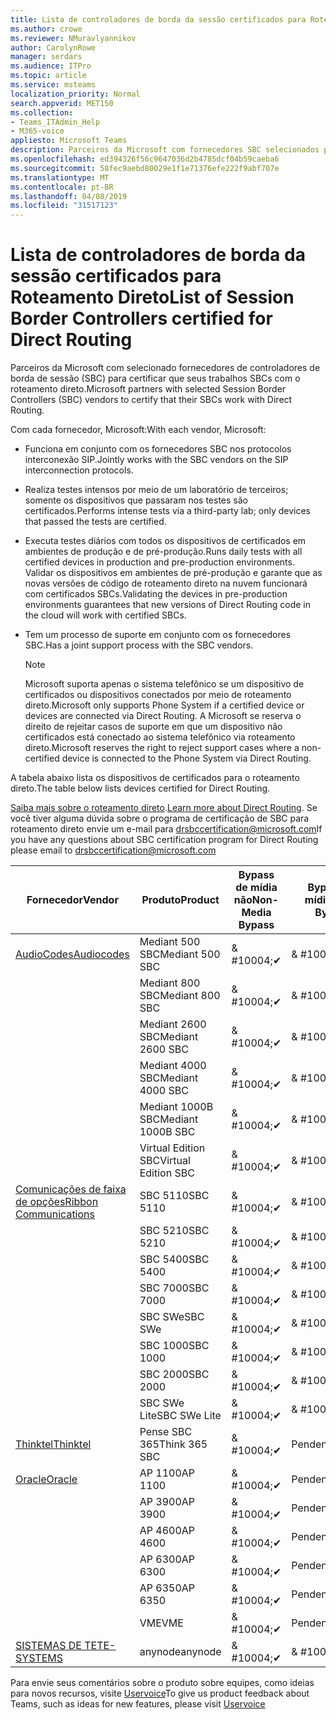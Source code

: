 ```yaml
---
title: Lista de controladores de borda da sessão certificados para Roteamento Direto
ms.author: crowe
ms.reviewer: NMuravlyannikov
author: CarolynRowe
manager: serdars
ms.audience: ITPro
ms.topic: article
ms.service: msteams
localization_priority: Normal
search.appverid: MET150
ms.collection:
- Teams_ITAdmin_Help
- M365-voice
appliesto: Microsoft Teams
description: Parceiros da Microsoft com fornecedores SBC selecionados para certificar a seus SBCs funcionam com o roteamento direto.
ms.openlocfilehash: ed394326f56c9647036d2b4785dcf04b59caeba6
ms.sourcegitcommit: 58fec9aebd80029e1f1e71376efe222f9abf707e
ms.translationtype: MT
ms.contentlocale: pt-BR
ms.lasthandoff: 04/08/2019
ms.locfileid: "31517123"
---
```

# <a name="list-of-session-border-controllers-certified-for-direct-routing"></a><span data-ttu-id="34a82-103">Lista de controladores de borda da sessão certificados para Roteamento Direto</span><span class="sxs-lookup"><span data-stu-id="34a82-103">List of Session Border Controllers certified for Direct Routing</span></span>

<span data-ttu-id="34a82-104">Parceiros da Microsoft com selecionado fornecedores de controladores de borda de sessão (SBC) para certificar que seus trabalhos SBCs com o roteamento direto.</span><span class="sxs-lookup"><span data-stu-id="34a82-104">Microsoft partners with selected Session Border Controllers (SBC) vendors to certify that their SBCs work with Direct Routing.</span></span> 

<span data-ttu-id="34a82-105">Com cada fornecedor, Microsoft:</span><span class="sxs-lookup"><span data-stu-id="34a82-105">With each vendor, Microsoft:</span></span> 

- <span data-ttu-id="34a82-106">Funciona em conjunto com os fornecedores SBC nos protocolos interconexão SIP.</span><span class="sxs-lookup"><span data-stu-id="34a82-106">Jointly works with the SBC vendors on the SIP interconnection protocols.</span></span>
- <span data-ttu-id="34a82-107">Realiza testes intensos por meio de um laboratório de terceiros; somente os dispositivos que passaram nos testes são certificados.</span><span class="sxs-lookup"><span data-stu-id="34a82-107">Performs intense tests via a third-party lab; only devices that passed the tests are certified.</span></span> 
- <span data-ttu-id="34a82-108">Executa testes diários com todos os dispositivos de certificados em ambientes de produção e de pré-produção.</span><span class="sxs-lookup"><span data-stu-id="34a82-108">Runs daily tests with all certified devices in production and pre-production environments.</span></span> <span data-ttu-id="34a82-109">Validar os dispositivos em ambientes de pré-produção e garante que as novas versões de código de roteamento direto na nuvem funcionará com certificados SBCs.</span><span class="sxs-lookup"><span data-stu-id="34a82-109">Validating the devices in pre-production environments guarantees that new versions of Direct Routing code in the cloud will work with certified SBCs.</span></span> 
- <span data-ttu-id="34a82-110">Tem um processo de suporte em conjunto com os fornecedores SBC.</span><span class="sxs-lookup"><span data-stu-id="34a82-110">Has a joint support process with the SBC vendors.</span></span>


  > [!NOTE]
  > <span data-ttu-id="34a82-111">Microsoft suporta apenas o sistema telefônico se um dispositivo de certificados ou dispositivos conectados por meio de roteamento direto.</span><span class="sxs-lookup"><span data-stu-id="34a82-111">Microsoft only supports Phone System if a certified device or devices are connected via Direct Routing.</span></span> <span data-ttu-id="34a82-112">A Microsoft se reserva o direito de rejeitar casos de suporte em que um dispositivo não certificados está conectado ao sistema telefônico via roteamento direto.</span><span class="sxs-lookup"><span data-stu-id="34a82-112">Microsoft reserves the right to reject support cases where a non-certified device is connected to the Phone System via Direct Routing.</span></span> 

<span data-ttu-id="34a82-113">A tabela abaixo lista os dispositivos de certificados para o roteamento direto.</span><span class="sxs-lookup"><span data-stu-id="34a82-113">The table below lists devices certified for Direct Routing.</span></span> 

<span data-ttu-id="34a82-114">[Saiba mais sobre o roteamento direto](https://aka.ms/dr).</span><span class="sxs-lookup"><span data-stu-id="34a82-114">[Learn more about Direct Routing](https://aka.ms/dr).</span></span> <span data-ttu-id="34a82-115">Se você tiver alguma dúvida sobre o programa de certificação de SBC para roteamento direto envie um e-mail para drsbccertification@microsoft.com</span><span class="sxs-lookup"><span data-stu-id="34a82-115">If you have any questions about SBC certification program for Direct Routing please email to drsbccertification@microsoft.com</span></span>


|                                                       <span data-ttu-id="34a82-116">Fornecedor</span><span class="sxs-lookup"><span data-stu-id="34a82-116">Vendor</span></span>                                                        |       <span data-ttu-id="34a82-117">Produto</span><span class="sxs-lookup"><span data-stu-id="34a82-117">Product</span></span>       | <span data-ttu-id="34a82-118">Bypass de mídia não</span><span class="sxs-lookup"><span data-stu-id="34a82-118">Non-Media Bypass</span></span> | <span data-ttu-id="34a82-119">Bypass de mídia</span><span class="sxs-lookup"><span data-stu-id="34a82-119">Media Bypass</span></span> | <span data-ttu-id="34a82-120">Versão do software</span><span class="sxs-lookup"><span data-stu-id="34a82-120">Software Version</span></span> |
|---------------------------------------------------------------------------------------------------------------------|---------------------|------------------|--------------|------------------|
| [<span data-ttu-id="34a82-121">AudioCodes</span><span class="sxs-lookup"><span data-stu-id="34a82-121">Audiocodes</span></span>](https://www.audiocodes.com/solutions-products/products/products-for-microsoft-365/direct-routing-for-microsoft-teams) |   <span data-ttu-id="34a82-122">Mediant 500 SBC</span><span class="sxs-lookup"><span data-stu-id="34a82-122">Mediant 500 SBC</span></span>   |     <span data-ttu-id="34a82-123">& #10004;</span><span class="sxs-lookup"><span data-stu-id="34a82-123">&#10004;</span></span>     |   <span data-ttu-id="34a82-124">& #10004;</span><span class="sxs-lookup"><span data-stu-id="34a82-124">&#10004;</span></span>    |  <span data-ttu-id="34a82-125">7.20A.250.003</span><span class="sxs-lookup"><span data-stu-id="34a82-125">7.20A.250.003</span></span>   |
|                                                                                                                     |   <span data-ttu-id="34a82-126">Mediant 800 SBC</span><span class="sxs-lookup"><span data-stu-id="34a82-126">Mediant 800 SBC</span></span>   |     <span data-ttu-id="34a82-127">& #10004;</span><span class="sxs-lookup"><span data-stu-id="34a82-127">&#10004;</span></span>     |   <span data-ttu-id="34a82-128">& #10004;</span><span class="sxs-lookup"><span data-stu-id="34a82-128">&#10004;</span></span>     |  <span data-ttu-id="34a82-129">7.20A.250.003</span><span class="sxs-lookup"><span data-stu-id="34a82-129">7.20A.250.003</span></span>   |
|                                                                                                                     |  <span data-ttu-id="34a82-130">Mediant 2600 SBC</span><span class="sxs-lookup"><span data-stu-id="34a82-130">Mediant 2600 SBC</span></span>   |     <span data-ttu-id="34a82-131">& #10004;</span><span class="sxs-lookup"><span data-stu-id="34a82-131">&#10004;</span></span>     |   <span data-ttu-id="34a82-132">& #10004;</span><span class="sxs-lookup"><span data-stu-id="34a82-132">&#10004;</span></span>    |  <span data-ttu-id="34a82-133">7.20A.250.003</span><span class="sxs-lookup"><span data-stu-id="34a82-133">7.20A.250.003</span></span>   |
|                                                                                                                     |  <span data-ttu-id="34a82-134">Mediant 4000 SBC</span><span class="sxs-lookup"><span data-stu-id="34a82-134">Mediant 4000 SBC</span></span>   |     <span data-ttu-id="34a82-135">& #10004;</span><span class="sxs-lookup"><span data-stu-id="34a82-135">&#10004;</span></span>     |   <span data-ttu-id="34a82-136">& #10004;</span><span class="sxs-lookup"><span data-stu-id="34a82-136">&#10004;</span></span>     |  <span data-ttu-id="34a82-137">7.20A.250.003</span><span class="sxs-lookup"><span data-stu-id="34a82-137">7.20A.250.003</span></span>   |
|                                                                                                                     | <span data-ttu-id="34a82-138">Mediant 1000B SBC</span><span class="sxs-lookup"><span data-stu-id="34a82-138">Mediant 1000B  SBC</span></span>  |     <span data-ttu-id="34a82-139">& #10004;</span><span class="sxs-lookup"><span data-stu-id="34a82-139">&#10004;</span></span>     |   <span data-ttu-id="34a82-140">& #10004;</span><span class="sxs-lookup"><span data-stu-id="34a82-140">&#10004;</span></span>     |  <span data-ttu-id="34a82-141">7.20A.250.003</span><span class="sxs-lookup"><span data-stu-id="34a82-141">7.20A.250.003</span></span>   |
|                                                                                                                     | <span data-ttu-id="34a82-142">Virtual Edition SBC</span><span class="sxs-lookup"><span data-stu-id="34a82-142">Virtual Edition SBC</span></span> |     <span data-ttu-id="34a82-143">& #10004;</span><span class="sxs-lookup"><span data-stu-id="34a82-143">&#10004;</span></span>     |   <span data-ttu-id="34a82-144">& #10004;</span><span class="sxs-lookup"><span data-stu-id="34a82-144">&#10004;</span></span>     |  <span data-ttu-id="34a82-145">7.20A.250.003</span><span class="sxs-lookup"><span data-stu-id="34a82-145">7.20A.250.003</span></span>  |
|  [<span data-ttu-id="34a82-146">Comunicações de faixa de opções</span><span class="sxs-lookup"><span data-stu-id="34a82-146">Ribbon Communications</span></span>](https://ribboncommunications.com/solutions/enterprise-solutions/microsoft-skype-business)  |      <span data-ttu-id="34a82-147">SBC 5110</span><span class="sxs-lookup"><span data-stu-id="34a82-147">SBC 5110</span></span>       |     <span data-ttu-id="34a82-148">& #10004;</span><span class="sxs-lookup"><span data-stu-id="34a82-148">&#10004;</span></span>     |   <span data-ttu-id="34a82-149">& #10004;</span><span class="sxs-lookup"><span data-stu-id="34a82-149">&#10004;</span></span>    |       <span data-ttu-id="34a82-150">6.2</span><span class="sxs-lookup"><span data-stu-id="34a82-150">V6.2</span></span>       |
|                                                                                                                     |      <span data-ttu-id="34a82-151">SBC 5210</span><span class="sxs-lookup"><span data-stu-id="34a82-151">SBC 5210</span></span>       |     <span data-ttu-id="34a82-152">& #10004;</span><span class="sxs-lookup"><span data-stu-id="34a82-152">&#10004;</span></span>     |  <span data-ttu-id="34a82-153">& #10004;</span><span class="sxs-lookup"><span data-stu-id="34a82-153">&#10004;</span></span>    |       <span data-ttu-id="34a82-154">6.2</span><span class="sxs-lookup"><span data-stu-id="34a82-154">V6.2</span></span>       |
|                                                                                                                     |      <span data-ttu-id="34a82-155">SBC 5400</span><span class="sxs-lookup"><span data-stu-id="34a82-155">SBC 5400</span></span>       |     <span data-ttu-id="34a82-156">& #10004;</span><span class="sxs-lookup"><span data-stu-id="34a82-156">&#10004;</span></span>     |   <span data-ttu-id="34a82-157">& #10004;</span><span class="sxs-lookup"><span data-stu-id="34a82-157">&#10004;</span></span>   |       <span data-ttu-id="34a82-158">6.2</span><span class="sxs-lookup"><span data-stu-id="34a82-158">V6.2</span></span>       |
|                                                                                                                     |      <span data-ttu-id="34a82-159">SBC 7000</span><span class="sxs-lookup"><span data-stu-id="34a82-159">SBC 7000</span></span>       |     <span data-ttu-id="34a82-160">& #10004;</span><span class="sxs-lookup"><span data-stu-id="34a82-160">&#10004;</span></span>     |   <span data-ttu-id="34a82-161">& #10004;</span><span class="sxs-lookup"><span data-stu-id="34a82-161">&#10004;</span></span>    |       <span data-ttu-id="34a82-162">6.2</span><span class="sxs-lookup"><span data-stu-id="34a82-162">V6.2</span></span>       |
|                                                                                                                     |       <span data-ttu-id="34a82-163">SBC SWe</span><span class="sxs-lookup"><span data-stu-id="34a82-163">SBC SWe</span></span>       |     <span data-ttu-id="34a82-164">& #10004;</span><span class="sxs-lookup"><span data-stu-id="34a82-164">&#10004;</span></span>     |   <span data-ttu-id="34a82-165">& #10004;</span><span class="sxs-lookup"><span data-stu-id="34a82-165">&#10004;</span></span>   |       <span data-ttu-id="34a82-166">6.2</span><span class="sxs-lookup"><span data-stu-id="34a82-166">V6.2</span></span>       |
|                                                                                                                     |      <span data-ttu-id="34a82-167">SBC 1000</span><span class="sxs-lookup"><span data-stu-id="34a82-167">SBC 1000</span></span>       |     <span data-ttu-id="34a82-168">& #10004;</span><span class="sxs-lookup"><span data-stu-id="34a82-168">&#10004;</span></span>     |   <span data-ttu-id="34a82-169">& #10004;</span><span class="sxs-lookup"><span data-stu-id="34a82-169">&#10004;</span></span>    |      <span data-ttu-id="34a82-170">v8.0.1</span><span class="sxs-lookup"><span data-stu-id="34a82-170">v8.0.1</span></span>     |
|                                                                                                                     |      <span data-ttu-id="34a82-171">SBC 2000</span><span class="sxs-lookup"><span data-stu-id="34a82-171">SBC 2000</span></span>       |     <span data-ttu-id="34a82-172">& #10004;</span><span class="sxs-lookup"><span data-stu-id="34a82-172">&#10004;</span></span>     |   <span data-ttu-id="34a82-173">& #10004;</span><span class="sxs-lookup"><span data-stu-id="34a82-173">&#10004;</span></span>   |     <span data-ttu-id="34a82-174">v8.0.1</span><span class="sxs-lookup"><span data-stu-id="34a82-174">v8.0.1</span></span>     |
|                                                                                                                     |    <span data-ttu-id="34a82-175">SBC SWe Lite</span><span class="sxs-lookup"><span data-stu-id="34a82-175">SBC SWe Lite</span></span>     |     <span data-ttu-id="34a82-176">& #10004;</span><span class="sxs-lookup"><span data-stu-id="34a82-176">&#10004;</span></span>     |  <span data-ttu-id="34a82-177">& #10004;</span><span class="sxs-lookup"><span data-stu-id="34a82-177">&#10004;</span></span>    |      <span data-ttu-id="34a82-178">v8.0.1</span><span class="sxs-lookup"><span data-stu-id="34a82-178">v8.0.1</span></span>    |
|                     [<span data-ttu-id="34a82-179">Thinktel</span><span class="sxs-lookup"><span data-stu-id="34a82-179">Thinktel</span></span>](https://www.thinktel.ca/services/think-365/think-365-overview/)                      |    <span data-ttu-id="34a82-180">Pense SBC 365</span><span class="sxs-lookup"><span data-stu-id="34a82-180">Think 365 SBC</span></span>    |     <span data-ttu-id="34a82-181">& #10004;</span><span class="sxs-lookup"><span data-stu-id="34a82-181">&#10004;</span></span>     |   <span data-ttu-id="34a82-182">Pendente</span><span class="sxs-lookup"><span data-stu-id="34a82-182">Pending</span></span>    |       <span data-ttu-id="34a82-183">V 1.4</span><span class="sxs-lookup"><span data-stu-id="34a82-183">V1.4</span></span>       |
|                     [<span data-ttu-id="34a82-184">Oracle</span><span class="sxs-lookup"><span data-stu-id="34a82-184">Oracle</span></span>](https://www.oracle.com/industries/communications/enterprise-session-border-controller/microsoft.html)                      |    <span data-ttu-id="34a82-185">AP 1100</span><span class="sxs-lookup"><span data-stu-id="34a82-185">AP 1100</span></span>      |    <span data-ttu-id="34a82-186">& #10004;</span><span class="sxs-lookup"><span data-stu-id="34a82-186">&#10004;</span></span>     |   <span data-ttu-id="34a82-187">Pendente</span><span class="sxs-lookup"><span data-stu-id="34a82-187">Pending</span></span>  |   <span data-ttu-id="34a82-188">ECZ8.1m1p6</span><span class="sxs-lookup"><span data-stu-id="34a82-188">ECZ8.1m1p6</span></span>  |
|                                                                                                                    |    <span data-ttu-id="34a82-189">AP 3900</span><span class="sxs-lookup"><span data-stu-id="34a82-189">AP 3900</span></span>           |    <span data-ttu-id="34a82-190">& #10004;</span><span class="sxs-lookup"><span data-stu-id="34a82-190">&#10004;</span></span>     |   <span data-ttu-id="34a82-191">Pendente</span><span class="sxs-lookup"><span data-stu-id="34a82-191">Pending</span></span>  |   <span data-ttu-id="34a82-192">ECZ8.1m1p6</span><span class="sxs-lookup"><span data-stu-id="34a82-192">ECZ8.1m1p6</span></span>  | 
|                                                                                                                    |      <span data-ttu-id="34a82-193">AP 4600</span><span class="sxs-lookup"><span data-stu-id="34a82-193">AP 4600</span></span>         |    <span data-ttu-id="34a82-194">& #10004;</span><span class="sxs-lookup"><span data-stu-id="34a82-194">&#10004;</span></span>   |   <span data-ttu-id="34a82-195">Pendente</span><span class="sxs-lookup"><span data-stu-id="34a82-195">Pending</span></span>    |     <span data-ttu-id="34a82-196">ECZ8.1m1p6</span><span class="sxs-lookup"><span data-stu-id="34a82-196">ECZ8.1m1p6</span></span>  |
|                                                                                                                    |      <span data-ttu-id="34a82-197">AP 6300</span><span class="sxs-lookup"><span data-stu-id="34a82-197">AP 6300</span></span>         |    <span data-ttu-id="34a82-198">& #10004;</span><span class="sxs-lookup"><span data-stu-id="34a82-198">&#10004;</span></span>   |   <span data-ttu-id="34a82-199">Pendente</span><span class="sxs-lookup"><span data-stu-id="34a82-199">Pending</span></span>    |     <span data-ttu-id="34a82-200">ECZ8.1m1p6</span><span class="sxs-lookup"><span data-stu-id="34a82-200">ECZ8.1m1p6</span></span>  |
|                                                                                                                   |      <span data-ttu-id="34a82-201">AP 6350</span><span class="sxs-lookup"><span data-stu-id="34a82-201">AP 6350</span></span>           |    <span data-ttu-id="34a82-202">& #10004;</span><span class="sxs-lookup"><span data-stu-id="34a82-202">&#10004;</span></span>   |   <span data-ttu-id="34a82-203">Pendente</span><span class="sxs-lookup"><span data-stu-id="34a82-203">Pending</span></span>    |     <span data-ttu-id="34a82-204">ECZ8.1m1p6</span><span class="sxs-lookup"><span data-stu-id="34a82-204">ECZ8.1m1p6</span></span>  |                                             
|                                                                                                                    |      <span data-ttu-id="34a82-205">VME</span><span class="sxs-lookup"><span data-stu-id="34a82-205">VME</span></span>           |    <span data-ttu-id="34a82-206">& #10004;</span><span class="sxs-lookup"><span data-stu-id="34a82-206">&#10004;</span></span>    |   <span data-ttu-id="34a82-207">Pendente</span><span class="sxs-lookup"><span data-stu-id="34a82-207">Pending</span></span>    |     <span data-ttu-id="34a82-208">ECZ8.1m1p6</span><span class="sxs-lookup"><span data-stu-id="34a82-208">ECZ8.1m1p6</span></span>   |
|                     [<span data-ttu-id="34a82-209">SISTEMAS DE TE</span><span class="sxs-lookup"><span data-stu-id="34a82-209">TE-SYSTEMS</span></span>](https://www.anynode.de/anynode-and-microsoft-teams/)                               |     <span data-ttu-id="34a82-210">anynode</span><span class="sxs-lookup"><span data-stu-id="34a82-210">anynode</span></span>         |     <span data-ttu-id="34a82-211">& #10004;</span><span class="sxs-lookup"><span data-stu-id="34a82-211">&#10004;</span></span>   |  <span data-ttu-id="34a82-212">& #10004;</span><span class="sxs-lookup"><span data-stu-id="34a82-212">&#10004;</span></span>   |      <span data-ttu-id="34a82-213">V3.16.2</span><span class="sxs-lookup"><span data-stu-id="34a82-213">v3.16.2</span></span>      |

<span data-ttu-id="34a82-214">Para envie seus comentários sobre o produto sobre equipes, como ideias para novos recursos, visite [Uservoice](https://microsoftteams.uservoice.com)</span><span class="sxs-lookup"><span data-stu-id="34a82-214">To give us product feedback about Teams, such as ideas for new features, please visit [Uservoice](https://microsoftteams.uservoice.com)</span></span>

